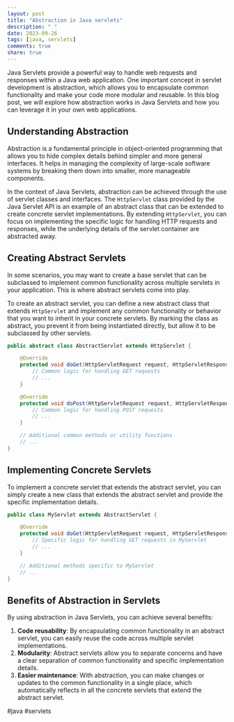 ```yaml
---
layout: post
title: "Abstraction in Java servlets"
description: " "
date: 2023-09-26
tags: [java, servlets]
comments: true
share: true
---
```


Java Servlets provide a powerful way to handle web requests and responses within a Java web application. One important concept in servlet development is abstraction, which allows you to encapsulate common functionality and make your code more modular and reusable. In this blog post, we will explore how abstraction works in Java Servlets and how you can leverage it in your own web applications.

## Understanding Abstraction

Abstraction is a fundamental principle in object-oriented programming that allows you to hide complex details behind simpler and more general interfaces. It helps in managing the complexity of large-scale software systems by breaking them down into smaller, more manageable components.

In the context of Java Servlets, abstraction can be achieved through the use of servlet classes and interfaces. The `HttpServlet` class provided by the Java Servlet API is an example of an abstract class that can be extended to create concrete servlet implementations. By extending `HttpServlet`, you can focus on implementing the specific logic for handling HTTP requests and responses, while the underlying details of the servlet container are abstracted away.

## Creating Abstract Servlets

In some scenarios, you may want to create a base servlet that can be subclassed to implement common functionality across multiple servlets in your application. This is where abstract servlets come into play.

To create an abstract servlet, you can define a new abstract class that extends `HttpServlet` and implement any common functionality or behavior that you want to inherit in your concrete servlets. By marking the class as abstract, you prevent it from being instantiated directly, but allow it to be subclassed by other servlets.

```java
public abstract class AbstractServlet extends HttpServlet {

    @Override
    protected void doGet(HttpServletRequest request, HttpServletResponse response) throws ServletException, IOException {
        // Common logic for handling GET requests
        // ...
    }

    @Override
    protected void doPost(HttpServletRequest request, HttpServletResponse response) throws ServletException, IOException {
        // Common logic for handling POST requests
        // ...
    }

    // Additional common methods or utility functions
    // ...
}
```

## Implementing Concrete Servlets

To implement a concrete servlet that extends the abstract servlet, you can simply create a new class that extends the abstract servlet and provide the specific implementation details.

```java
public class MyServlet extends AbstractServlet {

    @Override
    protected void doGet(HttpServletRequest request, HttpServletResponse response) throws ServletException, IOException {
        // Specific logic for handling GET requests in MyServlet
        // ...
    }

    // Additional methods specific to MyServlet
    // ...
}
```

## Benefits of Abstraction in Servlets

By using abstraction in Java Servlets, you can achieve several benefits:

1. **Code reusability**: By encapsulating common functionality in an abstract servlet, you can easily reuse the code across multiple servlet implementations.
2. **Modularity**: Abstract servlets allow you to separate concerns and have a clear separation of common functionality and specific implementation details.
3. **Easier maintenance**: With abstraction, you can make changes or updates to the common functionality in a single place, which automatically reflects in all the concrete servlets that extend the abstract servlet.

#java #servlets
